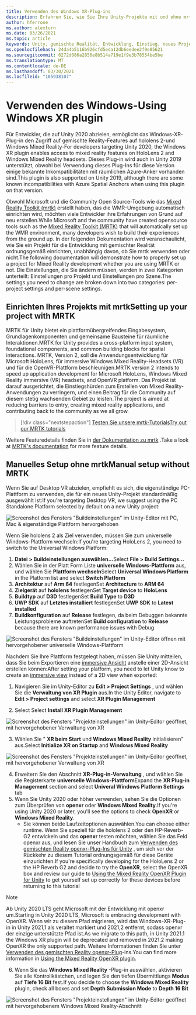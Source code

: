 ```yaml
---
title: Verwenden des Windows XR-Plug-ins
description: Erfahren Sie, wie Sie Ihre Unity-Projekte mit und ohne mrtk mithilfe von Windows-XR-Unterstützung einrichten.
author: hferrone
ms.author: alexturn
ms.date: 03/26/2021
ms.topic: article
keywords: Unity, gemischte Realität, Entwicklung, Einstieg, neues Projekt, Windows Mixed Reality, UWP, XR, Leistung, Legacy, mrtk, Windows
ms.openlocfilehash: 24da4b5116b926cfd5eda12db6eedee2f9e85621
ms.sourcegitcommit: 6272d086a2856e8b514a719e1f9e3b78554be5be
ms.translationtype: MT
ms.contentlocale: de-DE
ms.lasthandoff: 03/30/2021
ms.locfileid: "105938107"
---
```

# <a name="using-windows-xr-plugin"></a><span data-ttu-id="8f9de-104">Verwenden des Windows-</span><span class="sxs-lookup"><span data-stu-id="8f9de-104">Using Windows XR plugin</span></span>

<span data-ttu-id="8f9de-105">Für Entwickler, die auf Unity 2020 abzielen, ermöglicht das Windows-XR-Plug-in den Zugriff auf gemischte Reality-Features auf hololens 2-und Windows Mixed Reality-</span><span class="sxs-lookup"><span data-stu-id="8f9de-105">For developers targeting Unity 2020, the Windows XR plugin enables access to mixed reality features on HoloLens 2 and Windows Mixed Reality headsets.</span></span>  <span data-ttu-id="8f9de-106">Dieses Plug-in wird auch in Unity 2019 unterstützt, obwohl bei Verwendung dieses Plug-Ins für diese Version einige bekannte Inkompatibilitäten mit räumlichen Azure-Anker vorhanden sind.</span><span class="sxs-lookup"><span data-stu-id="8f9de-106">This plugin is also supported on Unity 2019, although there are some known incompatibilities with Azure Spatial Anchors when using this plugin on that version.</span></span>

<span data-ttu-id="8f9de-107">Obwohl Microsoft und die Community Open Source-Tools wie das [Mixed Reality Toolkit (mrtk)](https://microsoft.github.io/MixedRealityToolkit-Unity/Documentation/Installation.html) erstellt haben, das die WMR-Umgebung automatisch einrichten wird, möchten viele Entwickler ihre Erfahrungen von Grund auf neu erstellen.</span><span class="sxs-lookup"><span data-stu-id="8f9de-107">While Microsoft and the community have created opensource tools such as the [Mixed Reality Toolkit (MRTK)](https://microsoft.github.io/MixedRealityToolkit-Unity/Documentation/Installation.html) that will automatically set up the WMR environment, many developers wish to build their experiences from the ground up.</span></span>  <span data-ttu-id="8f9de-108">In der folgenden Dokumentation wird veranschaulicht, wie Sie ein Projekt für die Entwicklung mit gemischter Realität ordnungsgemäß einrichten, unabhängig davon, ob Sie mrtk verwenden oder nicht.</span><span class="sxs-lookup"><span data-stu-id="8f9de-108">The following documentation will demonstrate how to properly set up a project for Mixed Reality development whether you are using MRTK or not.</span></span>  <span data-ttu-id="8f9de-109">Die Einstellungen, die Sie ändern müssen, werden in zwei Kategorien unterteilt: Einstellungen pro Projekt und Einstellungen pro Szene.</span><span class="sxs-lookup"><span data-stu-id="8f9de-109">The settings you need to change are broken down into two categories: per-project settings and per-scene settings.</span></span>

## <a name="setting-up-your-project-with-mrtk"></a><span data-ttu-id="8f9de-110">Einrichten Ihres Projekts mit mrtk</span><span class="sxs-lookup"><span data-stu-id="8f9de-110">Setting up your project with MRTK</span></span>

<span data-ttu-id="8f9de-111">MRTK für Unity bietet ein plattformübergreifendes Eingabesystem, Grundlagenkomponenten und gemeinsame Bausteine für räumliche Interaktionen.</span><span class="sxs-lookup"><span data-stu-id="8f9de-111">MRTK for Unity provides a cross-platform input system, foundational components, and common building blocks for spatial interactions.</span></span> <span data-ttu-id="8f9de-112">MRTK, Version 2, soll die Anwendungsentwicklung für Microsoft HoloLens, für immersive Windows Mixed Reality-Headsets (VR) und für die OpenVR-Plattform beschleunigen.</span><span class="sxs-lookup"><span data-stu-id="8f9de-112">MRTK version 2 intends to speed up application development for Microsoft HoloLens, Windows Mixed Reality immersive (VR) headsets, and OpenVR platform.</span></span> <span data-ttu-id="8f9de-113">Das Projekt ist darauf ausgerichtet, die Einstiegshürden zum Erstellen von Mixed Reality-Anwendungen zu verringern, und einen Beitrag für die Community auf diesem stetig wachsenden Gebiet zu leisten.</span><span class="sxs-lookup"><span data-stu-id="8f9de-113">The project is aimed at reducing barriers to entry, creating mixed reality applications, and contributing back to the community as we all grow.</span></span>

> [!div class="nextstepaction"]
> [<span data-ttu-id="8f9de-114">Testen Sie unsere mrtk-Tutorials</span><span class="sxs-lookup"><span data-stu-id="8f9de-114">Try out our MRTK tutorials</span></span>](tutorials/mr-learning-base-01.md)

<span data-ttu-id="8f9de-115">Weitere Featuredetails finden Sie in [der Dokumentation zu mrtk](/windows/mixed-reality/mrtk-unity) .</span><span class="sxs-lookup"><span data-stu-id="8f9de-115">Take a look at [MRTK's documentation](/windows/mixed-reality/mrtk-unity) for more feature details.</span></span>

## <a name="manual-setup-without-mrtk"></a><span data-ttu-id="8f9de-116">Manuelles Setup ohne mrtk</span><span class="sxs-lookup"><span data-stu-id="8f9de-116">Manual setup without MRTK</span></span>

<span data-ttu-id="8f9de-117">Wenn Sie auf Desktop VR abzielen, empfiehlt es sich, die eigenständige PC-Plattform zu verwenden, die für ein neues Unity-Projekt standardmäßig ausgewählt ist:</span><span class="sxs-lookup"><span data-stu-id="8f9de-117">If you're targeting Desktop VR, we suggest using the PC Standalone Platform selected by default on a new Unity project:</span></span>

![Screenshot des Fensters "Buildeinstellungen" im Unity-Editor mit PC, Mac & eigenständige Plattform hervorgehoben](images/wmr-config-img-3.png)

<span data-ttu-id="8f9de-119">Wenn Sie hololens 2 als Ziel verwenden, müssen Sie zum universelle Windows-Plattform wechseln:</span><span class="sxs-lookup"><span data-stu-id="8f9de-119">If you're targeting HoloLens 2, you need to switch to the Universal Windows Platform:</span></span>

1.  <span data-ttu-id="8f9de-120">**Datei > Buildeinstellungen auswählen...**</span><span class="sxs-lookup"><span data-stu-id="8f9de-120">Select **File > Build Settings...**</span></span>
2.  <span data-ttu-id="8f9de-121">Wählen Sie in der Platt Form Liste **universelle Windows-Plattform** aus, und wählen Sie **Plattform wechseln**</span><span class="sxs-lookup"><span data-stu-id="8f9de-121">Select **Universal Windows Platform** in the Platform list and select **Switch Platform**</span></span>
3.  <span data-ttu-id="8f9de-122">**Architektur** auf **Arm 64** festlegen</span><span class="sxs-lookup"><span data-stu-id="8f9de-122">Set **Architecture** to **ARM 64**</span></span>
4.  <span data-ttu-id="8f9de-123">**Zielgerät** auf **hololens** festlegen</span><span class="sxs-lookup"><span data-stu-id="8f9de-123">Set **Target device** to **HoloLens**</span></span>
5.  <span data-ttu-id="8f9de-124">**Buildtyp** auf **D3D** festlegen</span><span class="sxs-lookup"><span data-stu-id="8f9de-124">Set **Build Type** to **D3D**</span></span>
6.  <span data-ttu-id="8f9de-125">**UWP SDK** auf **Letztes installiert** festlegen</span><span class="sxs-lookup"><span data-stu-id="8f9de-125">Set **UWP SDK** to **Latest installed**</span></span>
7.  <span data-ttu-id="8f9de-126">**Buildkonfiguration** auf **Release** festlegen, da beim Debuggen bekannte Leistungsprobleme auftreten</span><span class="sxs-lookup"><span data-stu-id="8f9de-126">Set **Build configuration** to **Release** because there are known performance issues with Debug</span></span>

![Screenshot des Fensters "Buildeinstellungen" im Unity-Editor öffnen mit hervorgehobener universelle Windows-Plattform](images/wmr-config-img-4.png)

<span data-ttu-id="8f9de-128">Nachdem Sie Ihre Plattform festgelegt haben, müssen Sie Unity mitteilen, dass Sie beim Exportieren eine [immersive Ansicht](../../design/app-views.md) anstelle einer 2D-Ansicht erstellen können:</span><span class="sxs-lookup"><span data-stu-id="8f9de-128">After setting your platform, you need to let Unity know to create an [immersive view](../../design/app-views.md) instead of a 2D view when exported:</span></span>

1. <span data-ttu-id="8f9de-129">Navigieren Sie im Unity-Editor zu **Edit > Project Settings** , und wählen Sie die **Verwaltung von XR Plugin** aus.</span><span class="sxs-lookup"><span data-stu-id="8f9de-129">In the Unity Editor, navigate to **Edit > Project settings** and select **XR Plugin Management**</span></span>

2. <span data-ttu-id="8f9de-130">Select </span><span class="sxs-lookup"><span data-stu-id="8f9de-130">Select **Install XR Plugin Management**</span></span>

![Screenshot des Fensters "Projekteinstellungen" im Unity-Editor geöffnet, mit hervorgehobener Verwaltung von XR](images/wmr-config-img-5.png)

3. <span data-ttu-id="8f9de-132">Wählen Sie " **XR beim Start** und **Windows Mixed Reality** initialisieren" aus.</span><span class="sxs-lookup"><span data-stu-id="8f9de-132">Select **Initialize XR on Startup** and **Windows Mixed Reality**</span></span>

![Screenshot des Fensters "Projekteinstellungen" im Unity-Editor geöffnet, mit hervorgehobener Verwaltung von XR](images/wmr-config-img-7.png)

4. <span data-ttu-id="8f9de-134">Erweitern Sie den Abschnitt **XR-Plug-in-Verwaltung** , und wählen Sie die Registerkarte **universelle Windows-Plattform**</span><span class="sxs-lookup"><span data-stu-id="8f9de-134">Expand the **XR Plug-in Management** section and select **Univeral Windows Platform Settings** tab</span></span>
5. <span data-ttu-id="8f9de-135">Wenn Sie Unity 2020 oder höher verwenden, sehen Sie die Optionen zum Überprüfen von **openxr** oder **Windows Mixed Reality**.</span><span class="sxs-lookup"><span data-stu-id="8f9de-135">If you're using Unity 2020 or later, you'll see the options to check **OpenXR** or **Windows Mixed Reality**.</span></span> 
    * <span data-ttu-id="8f9de-136">Sie können beide Laufzeitoptionen auswählen.</span><span class="sxs-lookup"><span data-stu-id="8f9de-136">You can choose either runtime.</span></span>  <span data-ttu-id="8f9de-137">Wenn Sie speziell für die hololens 2 oder den HP-Reverb-G2 entwickeln und das **openxr** testen möchten, wählen Sie das Feld openxr aus, und lesen Sie unser Handbuch zum [Verwenden des gemischten Reality openxr-Plug-Ins für Unity](openxr-getting-started.md) , um sich vor der Rückkehr zu diesem Tutorial ordnungsgemäß für diese Geräte einzurichten.</span><span class="sxs-lookup"><span data-stu-id="8f9de-137">If you're specifically developing for the HoloLens 2 or the HP Reverb G2 and decide to try the **OpenXR**, select the OpenXR box and review our guide to [Using the Mixed Reality OpenXR Plugin for Unity](openxr-getting-started.md) to get yourself set up correctly for these devices before returning to this tutorial</span></span>

> [!NOTE]
> <span data-ttu-id="8f9de-138">Ab Unity 2020 LTS geht Microsoft mit der Entwicklung mit openxr um.</span><span class="sxs-lookup"><span data-stu-id="8f9de-138">Starting in Unity 2020 LTS, Microsoft is embracing development with OpenXR.</span></span>  <span data-ttu-id="8f9de-139">Wenn wir zu diesem Pfad migrieren, wird das Windows-XR-Plug-in in Unity 2021,1 als veraltet markiert und 2021,2 entfernt, sodass openxr der einzige unterstützte Pfad ist.</span><span class="sxs-lookup"><span data-stu-id="8f9de-139">As we migrate to this path, in Unity 2021.1 the Windows XR plugin will be deprecated and removed in 2021.2 making OpenXR the only supported path.</span></span> <span data-ttu-id="8f9de-140">Weitere Informationen finden Sie unter [Verwenden des gemischten Reality openxr-Plug](openxr-getting-started.md)-ins.</span><span class="sxs-lookup"><span data-stu-id="8f9de-140">You can find more information in [Using the Mixed Reality OpenXR plugin](openxr-getting-started.md).</span></span>

6. <span data-ttu-id="8f9de-141">Wenn Sie das **Windows Mixed Reality** -Plug-in auswählen, aktivieren Sie alle Kontrollkästchen, und legen Sie den tiefen Übermittlungs **Modus** auf **Tiefe 16 Bit** fest.</span><span class="sxs-lookup"><span data-stu-id="8f9de-141">If you decide to choose the **Windows Mixed Reality** plugin, check all boxes and set **Depth Submission Mode** to **Depth 16 Bit**</span></span>

![Screenshot des Fensters "Projekteinstellungen" im Unity-Editor geöffnet mit hervorgehobenem Windows Mixed Reality-Abschnitt](images/wmr-config-img-8.png)
